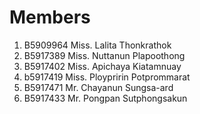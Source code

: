Members
=======

  1. B5909964 Miss. Lalita Thonkrathok
  2. B5917389 Miss. Nuttanun Plapoothong
  3. B5917402 Miss. Apichaya Kiatamnuay
  4. b5917419 Miss. Ploypririn Potprommarat
  5. B5917471 Mr. Chayanun Sungsa-ard
  6. B5917433 Mr. Pongpan Sutphongsakun